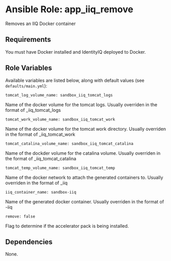 # Ansible Role: app_iiq_remove
Removes an IIQ Docker container

## Requirements

You must have Docker installed and IdentityIQ deployed to Docker.

## Role Variables

Available variables are listed below, along with default values (see `defaults/main.yml`):

    tomcat_log_volume_name: sandbox_iiq_tomcat_logs

Name of the docker volume for the tomcat logs.  Usually overriden in the format of <company name>_iiq_tomcat_logs

    tomcat_work_volume_name: sandbox_iiq_tomcat_work

Name of the docker volume for the tomcat work directory.  Usually overriden in the format of <company name>_iiq_tomcat_work

    tomcat_catalina_volume_name: sandbox_iiq_tomcat_catalina

Name of the dockder volume for the catalina volume.  Usually overriden in the format of <company name>_iiq_tomcat_catalina

    tomcat_temp_volume_name: sandbox_iiq_tomcat_temp

Name of the docker network to attach the generated containers to.  Usually overriden in the format of <company name>_iiq

    iiq_container_name: sandbox-iiq

Name of the generated docker container.  Usually overriden in the format of <company name>-iiq

    remove: false

Flag to determine if the accelerator pack is being installed.

## Dependencies

None.

